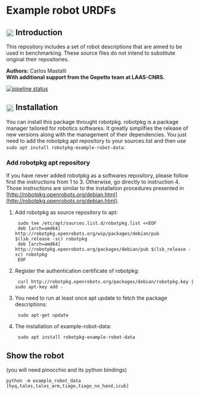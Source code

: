Example robot URDFs
===============================================

## <img align="center" height="20" src="https://i.imgur.com/vAYeCzC.png"/> Introduction

This repository includes a set of robot descriptions that are aimed to be used in benchmarking. These source files do not intend to substitute original their repositories.


**Authors:** Carlos Mastalli <br />
**With additional support from the Gepetto team at LAAS-CNRS.**

[![pipeline status](https://gepgitlab.laas.fr/gepetto/example-robot-data/badges/master/build.svg)](https://gepgitlab.laas.fr/Gepetto/example-robot-data/commits/master)


## <img align="center" height="20" src="https://i.imgur.com/x1morBF.png"/> Installation
You can install this package throught robotpkg. robotpkg is a package manager tailored for robotics softwares. It greatly simplifies the release of new versions along with the management of their dependencies. You just need to add the robotpkg apt repository to your sources.list and then use `sudo apt install robotpkg-example-robot-data`:

### Add robotpkg apt repository
If you have never added robotpkg as a softwares repository, please follow first the instructions from 1 to 3. Otherwise, go directly to instruction 4. Those instructions are similar to the installation procedures presented in [http://robotpkg.openrobots.org/debian.html](http://robotpkg.openrobots.org/debian.html).

1. Add robotpkg as source repository to apt:

		sudo tee /etc/apt/sources.list.d/robotpkg.list <<EOF
		deb [arch=amd64] http://robotpkg.openrobots.org/wip/packages/debian/pub $(lsb_release -sc) robotpkg
		deb [arch=amd64] http://robotpkg.openrobots.org/packages/debian/pub $(lsb_release -sc) robotpkg
		EOF

2. Register the authentication certificate of robotpkg:

		curl http://robotpkg.openrobots.org/packages/debian/robotpkg.key | sudo apt-key add -

3. You need to run at least once apt update to fetch the package descriptions:

		sudo apt-get update

4. The installation of example-robot-data:

		sudo apt install robotpkg-example-robot-data


## Show the robot

(you will need pinocchio and its python bindings)

`python -m example_robot_data [hyq,talos,talos_arm,tiago,tiago_no_hand,icub]`
